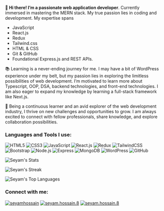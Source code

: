<p><b>👋 Hi there! I’m a passionate web application developer</b>. Currently immersed in mastering the MERN stack. My true passion lies in coding and development. My expertise spans</p>

- JavaScript
- React.js
- Redux
- Tailwind.css
- HTML & CSS
- Git & GitHub
- Foundational Express.js and REST APIs.

<p>📚 Learning is a never-ending journey for me. I may have a bit of WordPress experience under my belt, but my passion lies in exploring the limitless possibilities of web development. I’m motivated to learn more about Typescript, OOP, DSA, backend technologies, and front-end technologies. I am also eager to expand my knowledge by learning a full-stack framework like Next.js.

💬 Being a continuous learner and an avid explorer of the web development industry, I thrive on new challenges and opportunities to grow. I am always excited to connect with fellow professionals, share knowledge, and explore collaboration possibilities.</p>

<h3 align="left">Languages and Tools I use:</h3>

![HTML5](https://img.shields.io/badge/HTML5-E34F26?style=for-the-badge&logo=html5&logoColor=white)
![CSS3](https://img.shields.io/badge/CSS3-1572B6?style=for-the-badge&logo=css3&logoColor=white)
![JavaScript](https://img.shields.io/badge/JavaScript-F7DF1E?style=for-the-badge&logo=javascript&logoColor=black)
![React.js](https://img.shields.io/badge/React-20232A?style=for-the-badge&logo=react&logoColor=61DAFB)
![Redux](https://img.shields.io/badge/Redux-593D88?style=for-the-badge&logo=redux&logoColor=white)
![TailwindCSS](https://img.shields.io/badge/Tailwind_CSS-38B2AC?style=for-the-badge&logo=tailwind-css&logoColor=white)
![Bootstrap](https://img.shields.io/badge/Bootstrap-563D7C?style=for-the-badge&logo=bootstrap&logoColor=white)
![Node.js](https://img.shields.io/badge/Node.js-43853D?style=for-the-badge&logo=node.js&logoColor=white)
![Express](https://img.shields.io/badge/Express.js-404D59?style=for-the-badge)
![MongoDB](https://img.shields.io/badge/MongoDB-4EA94B?style=for-the-badge&logo=mongodb&logoColor=white)
![WordPress](https://img.shields.io/badge/Wordpress-21759B?style=for-the-badge&logo=wordpress&logoColor=white)
![GitHub](https://img.shields.io/badge/GitHub-100000?style=for-the-badge&logo=github&logoColor=white)



![Seyam's
Stats](https://github-readme-stats.vercel.app/api?username=Seyam08&theme=darcula&show_icons=true&hide_border=true&count_private=true)

![Seyam's Streak](https://github-readme-streak-stats.herokuapp.com/?user=Seyam08&theme=darcula&hide_border=true)

![Seyam's Top Languages](https://github-readme-stats.vercel.app/api/top-langs/?username=Seyam08&theme=darcula&show_icons=true&hide_border=true&layout=compact)


<h3 align="left">Connect with me:</h3>
<p align="left">
  <a href="https://linkedin.com/in/seyamhossain" target="blank"
    ><img
      align="center"
      src="https://img.shields.io/badge/LinkedIn-0077B5?style=for-the-badge&logo=linkedin&logoColor=white"
      alt="seyamhossain"
  /></a>
  <a href="https://fb.com/seyam.hossain.8" target="blank"
    ><img
      align="center"
      src="https://img.shields.io/badge/Facebook-1877F2?style=for-the-badge&logo=facebook&logoColor=white"
      alt="seyam.hossain.8"
  /></a>
  <a href="mailto:seyam.hossain.118833@gmail.com" target="blank"
    ><img
      align="center"
      src="https://img.shields.io/badge/Gmail-D14836?style=for-the-badge&logo=gmail&logoColor=white"
      alt="seyam.hossain.8"
  /></a>
</p>
